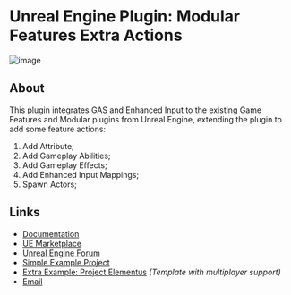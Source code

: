 # Unreal Engine Plugin: Modular Features Extra Actions

![image](https://user-images.githubusercontent.com/77353979/163046114-e8f33b34-456c-47a2-942a-1cbffcfcf6b6.png)

## About

This plugin integrates GAS and Enhanced Input to the existing Game Features and Modular plugins from Unreal Engine, extending the plugin to add some feature actions:

1. Add Attribute;
2. Add Gameplay Abilities;
3. Add Gameplay Effects;
4. Add Enhanced Input Mappings;
5. Spawn Actors;

## Links

* [Documentation](https://github.com/lucoiso/UEModularFeatures_ExtraActions/wiki)
* [UE Marketplace](https://unrealengine.com/marketplace/en-US/product/modular-game-features-extra-actions)
* [Unreal Engine Forum](https://forums.unrealengine.com/t/free-modular-features-extra-actions-plugin-modular-gas-enhanced-input-and-more/)
* [Simple Example Project](https://github.com/lucoiso/MFA_ExampleProject/releases/tag/v1.0)
* [Extra Example: Project Elementus](https://github.com/lucoiso/UEProject_Elementus) _(Template with multiplayer support)_
* [Email](mailto:contatolukevboas@gmail.com)  
